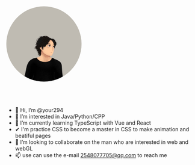 <img src="./IMG_0268(20220719-211745).jpg" alt="Description" style="margin: 50px auto; width: 200px; height: 200px; border-radius: 50%;">

- 👋 Hi, I’m @your294
- 👀 I’m interested in Java/Python/CPP
- 🌱 I’m currently learning TypeScript with Vue and React
- ✔  I'm practice CSS to become a master in CSS to make animation and beatiful pages
- 💞️ I’m looking to collaborate on the man who are interested in web and webGL
- 📫 use can use the e-mail 2548077705@qq.com to reach me

<!---
your294/your294 is a ✨ special ✨ repository because its `README.md` (this file) appears on your GitHub profile.
You can click the Preview link to take a look at your changes.
--->
